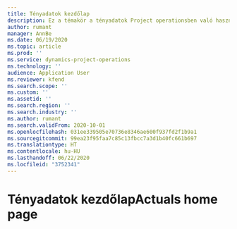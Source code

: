 ```yaml
---
title: Tényadatok kezdőlap
description: Ez a témakör a tényadatok Project operationsben való használatáról nyújt tájékoztatást.
author: rumant
manager: AnnBe
ms.date: 06/19/2020
ms.topic: article
ms.prod: ''
ms.service: dynamics-project-operations
ms.technology: ''
audience: Application User
ms.reviewer: kfend
ms.search.scope: ''
ms.custom: ''
ms.assetid: ''
ms.search.region: ''
ms.search.industry: ''
ms.author: rumant
ms.search.validFrom: 2020-10-01
ms.openlocfilehash: 031ee339505e70736e8346ae600f937fd2f1b9a1
ms.sourcegitcommit: 99ea23f95faa7c85c13fbcc7a3d1b40fc661b697
ms.translationtype: HT
ms.contentlocale: hu-HU
ms.lasthandoff: 06/22/2020
ms.locfileid: "3752341"
---
```

# <a name="actuals-home-page"></a><span data-ttu-id="8900a-103">Tényadatok kezdőlap</span><span class="sxs-lookup"><span data-stu-id="8900a-103">Actuals home page</span></span>

